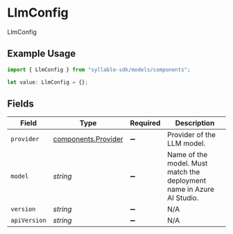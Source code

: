 # LlmConfig

LlmConfig

## Example Usage

```typescript
import { LlmConfig } from "syllable-sdk/models/components";

let value: LlmConfig = {};
```

## Fields

| Field                                                                 | Type                                                                  | Required                                                              | Description                                                           |
| --------------------------------------------------------------------- | --------------------------------------------------------------------- | --------------------------------------------------------------------- | --------------------------------------------------------------------- |
| `provider`                                                            | [components.Provider](../../models/components/provider.md)            | :heavy_minus_sign:                                                    | Provider of the LLM model.                                            |
| `model`                                                               | *string*                                                              | :heavy_minus_sign:                                                    | Name of the model. Must match the deployment name in Azure AI Studio. |
| `version`                                                             | *string*                                                              | :heavy_minus_sign:                                                    | N/A                                                                   |
| `apiVersion`                                                          | *string*                                                              | :heavy_minus_sign:                                                    | N/A                                                                   |